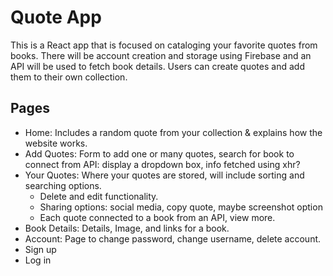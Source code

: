 # Quote App

This is a React app that is focused on cataloging your favorite quotes from books. There will be account creation and storage using Firebase and an API will be used to fetch book details. Users can create quotes and add them to their own collection.

## Pages

- Home: Includes a random quote from your collection & explains how the website works.
- Add Quotes: Form to add one or many quotes, search for book to connect from API: display a dropdown box, info fetched using xhr?
- Your Quotes: Where your quotes are stored, will include sorting and searching options.
  - Delete and edit functionality.
  - Sharing options: social media, copy quote, maybe screenshot option
  - Each quote connected to a book from an API, view more.
- Book Details: Details, Image, and links for a book.
- Account: Page to change password, change username, delete account.
- Sign up
- Log in
